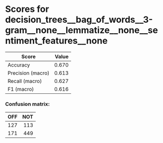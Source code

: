 # Scores for decision_trees__bag_of_words__3-gram__none__lemmatize__none__sentiment_features__none
|      Score      |Value|
|-----------------|----:|
|Accuracy         |0.670|
|Precision (macro)|0.613|
|Recall (macro)   |0.627|
|F1 (macro)       |0.616|

### Confusion matrix:
|OFF|NOT|
|--:|--:|
|127|113|
|171|449|
